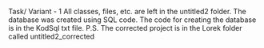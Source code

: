 Task/ Variant - 1 
All classes, files, etc. are left in the untitled2 folder. The database was created using SQL code. The code for creating the database is in the KodSql txt file.
P.S. The corrected project is in the Lorek folder called untitled2_corrected
